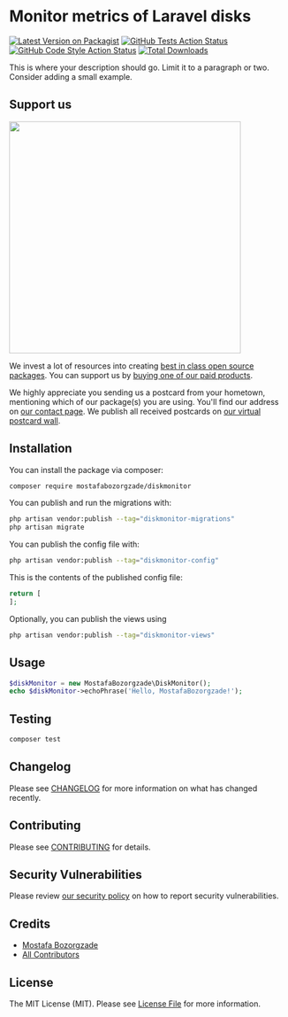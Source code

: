 # Monitor metrics of Laravel disks

[![Latest Version on Packagist](https://img.shields.io/packagist/v/mostafabozorgzade/diskmonitor.svg?style=flat-square)](https://packagist.org/packages/mostafabozorgzade/diskmonitor)
[![GitHub Tests Action Status](https://img.shields.io/github/actions/workflow/status/mostafabozorgzade/diskmonitor/run-tests.yml?branch=main&label=tests&style=flat-square)](https://github.com/mostafabozorgzade/diskmonitor/actions?query=workflow%3Arun-tests+branch%3Amain)
[![GitHub Code Style Action Status](https://img.shields.io/github/actions/workflow/status/mostafabozorgzade/diskmonitor/fix-php-code-style-issues.yml?branch=main&label=code%20style&style=flat-square)](https://github.com/mostafabozorgzade/diskmonitor/actions?query=workflow%3A"Fix+PHP+code+style+issues"+branch%3Amain)
[![Total Downloads](https://img.shields.io/packagist/dt/mostafabozorgzade/diskmonitor.svg?style=flat-square)](https://packagist.org/packages/mostafabozorgzade/diskmonitor)

This is where your description should go. Limit it to a paragraph or two. Consider adding a small example.

## Support us

[<img src="https://github-ads.s3.eu-central-1.amazonaws.com/DiskMonitor.jpg?t=1" width="419px" />](https://spatie.be/github-ad-click/DiskMonitor)

We invest a lot of resources into creating [best in class open source packages](https://spatie.be/open-source). You can support us by [buying one of our paid products](https://spatie.be/open-source/support-us).

We highly appreciate you sending us a postcard from your hometown, mentioning which of our package(s) you are using. You'll find our address on [our contact page](https://spatie.be/about-us). We publish all received postcards on [our virtual postcard wall](https://spatie.be/open-source/postcards).

## Installation

You can install the package via composer:

```bash
composer require mostafabozorgzade/diskmonitor
```

You can publish and run the migrations with:

```bash
php artisan vendor:publish --tag="diskmonitor-migrations"
php artisan migrate
```

You can publish the config file with:

```bash
php artisan vendor:publish --tag="diskmonitor-config"
```

This is the contents of the published config file:

```php
return [
];
```

Optionally, you can publish the views using

```bash
php artisan vendor:publish --tag="diskmonitor-views"
```

## Usage

```php
$diskMonitor = new MostafaBozorgzade\DiskMonitor();
echo $diskMonitor->echoPhrase('Hello, MostafaBozorgzade!');
```

## Testing

```bash
composer test
```

## Changelog

Please see [CHANGELOG](CHANGELOG.md) for more information on what has changed recently.

## Contributing

Please see [CONTRIBUTING](CONTRIBUTING.md) for details.

## Security Vulnerabilities

Please review [our security policy](../../security/policy) on how to report security vulnerabilities.

## Credits

- [Mostafa Bozorgzade](https://github.com/mostafabozorgzade)
- [All Contributors](../../contributors)

## License

The MIT License (MIT). Please see [License File](LICENSE.md) for more information.
